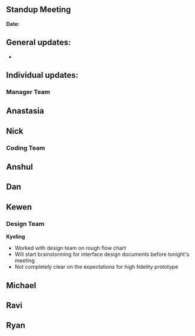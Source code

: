 ## Standup Meeting
**Date:**

## General updates:
- 
 

## Individual updates:

### Manager Team
**Anastasia**
-

**Nick**
-

### Coding Team

**Anshul**
-

**Dan**
-

**Kewen**
-

### Design Team
**Kyeling**
- Worked with design team on rough flow chart
- Will start brainstorming for interface design documents before tonight's meeting
- Not completely clear on the expectations for high fidelity prototype

**Michael**
- 

**Ravi**
- 

**Ryan**
- 
